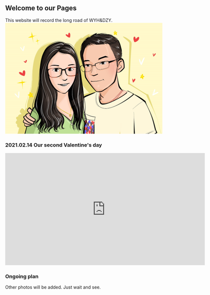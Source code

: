## Welcome to our Pages

This website will record the long road of WYH&DZY. 
![image](https://github.com/Kacjer/WYHluvDZY.github.io/blob/gh-pages/%E4%BF%AE%E6%94%B9.jpg)

### 2021.02.14 Our second Valentine's day
<iframe src="https://player.vimeo.com/video/511765258" width="640" height="360" frameborder="0" allow="autoplay; fullscreen; picture-in-picture" allowfullscreen></iframe>


### Ongoing plan
Other photos will be added. Just wait and see.
